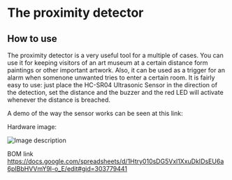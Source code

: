 # The proximity detector

## How to use

The proximity detector is a very useful tool for a multiple of cases. You can use it for keeping visitors of an art museum at a certain distance form paintings or other important artwork. Also, it can be used as a trigger for an alarm when somenone unwanted tries to enter a certain room. It is fairly easy to use: just place the HC-SR04 Ultrasonic Sensor in the direction of the detection, set the distance and the buzzer and the red LED will activate whenever the distance is breached. 

A demo of the way the sensor works can be seen at this link:

Hardware image:

![Image description]()

BOM link
https://docs.google.com/spreadsheets/d/1Htry010sDG5Vxl1XxuDkIDsEU6a6pIBbHVVmY9l-o_E/edit#gid=303779441
